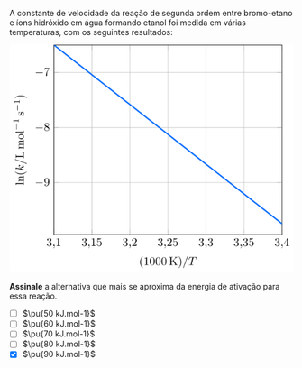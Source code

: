 A constante de velocidade da reação de segunda ordem entre bromo-etano e íons hidróxido em água  formando etanol foi medida em várias temperaturas, com os seguintes resultados:


![ln por inv de T.](3E04-1P.svg)

**Assinale** a alternativa que mais se aproxima da energia de ativação para essa reação.

- [ ] $\pu{50 kJ.mol-1}$
- [ ] $\pu{60 kJ.mol-1}$
- [ ] $\pu{70 kJ.mol-1}$
- [ ] $\pu{80 kJ.mol-1}$
- [x] $\pu{90 kJ.mol-1}$
